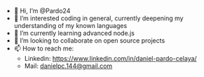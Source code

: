 - 👋 Hi, I’m @Pardo24
- 👀 I’m interested coding in general, currently deepening my understanding of my known languages
- 🌱 I’m currently learning advanced node.js
- 💞️ I’m looking to collaborate on open source projects
- 📫 How to reach me:
   - Linkedin: https://www.linkedin.com/in/daniel-pardo-celaya/
   - Mail: danielpc.144@gmail.com
        

<!---
Pardo24/Pardo24 is a ✨ special ✨ repository because its `README.md` (this file) appears on your GitHub profile.
You can click the Preview link to take a look at your changes.
--->
